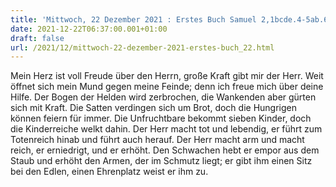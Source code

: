 ```yaml
---
title: 'Mittwoch, 22 Dezember 2021 : Erstes Buch Samuel 2,1bcde.4-5ab.6-7.8abcd.'
date: 2021-12-22T06:37:00.001+01:00
draft: false
url: /2021/12/mittwoch-22-dezember-2021-erstes-buch_22.html
---
```


Mein Herz ist voll Freude über den Herrn, große Kraft gibt mir der Herr. Weit öffnet sich mein Mund gegen meine Feinde; denn ich freue mich über deine Hilfe. Der Bogen der Helden wird zerbrochen, die Wankenden aber gürten sich mit Kraft. Die Satten verdingen sich um Brot, doch die Hungrigen können feiern für immer. Die Unfruchtbare bekommt sieben Kinder, doch die Kinderreiche welkt dahin. Der Herr macht tot und lebendig, er führt zum Totenreich hinab und führt auch herauf. Der Herr macht arm und macht reich, er erniedrigt, und er erhöht. Den Schwachen hebt er empor aus dem Staub und erhöht den Armen, der im Schmutz liegt; er gibt ihm einen Sitz bei den Edlen, einen Ehrenplatz weist er ihm zu.